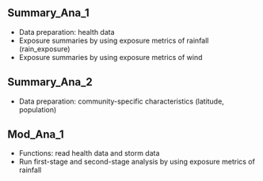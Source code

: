 ## Summary_Ana_1
* Data preparation: health data
* Exposure summaries by using exposure metrics of rainfall (rain_exposure)
* Exposure summaries by using exposure metrics of wind

## Summary_Ana_2
* Data preparation: community-specific characteristics (latitude, population)

## Mod_Ana_1
* Functions: read health data and storm data
* Run first-stage and second-stage analysis by using exposure metrics of rainfall


